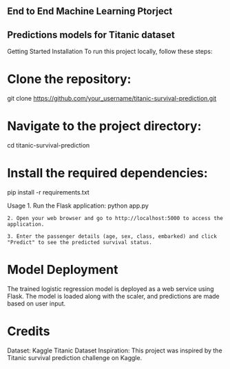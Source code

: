 ## End to End Machine Learning Ptorject
## Predictions models for Titanic dataset
Getting Started
Installation
To run this project locally, follow these steps:

# Clone the repository:
git clone https://github.com/your_username/titanic-survival-prediction.git

# Navigate to the project directory:
cd titanic-survival-prediction

# Install the required dependencies:
pip install -r requirements.txt

Usage
    1. Run the Flask application:
    python app.py

    2. Open your web browser and go to http://localhost:5000 to access the application.

    3. Enter the passenger details (age, sex, class, embarked) and click "Predict" to see the predicted survival status.

# Model Deployment
The trained logistic regression model is deployed as a web service using Flask. The model is loaded along with the scaler, and predictions are made based on user input.

# Credits
Dataset: Kaggle Titanic Dataset
Inspiration: This project was inspired by the Titanic survival prediction challenge on Kaggle.